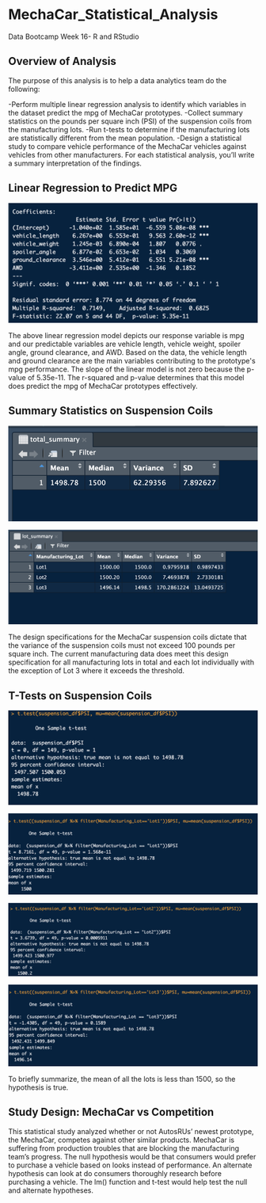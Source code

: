 # MechaCar_Statistical_Analysis

Data Bootcamp Week 16- R and RStudio

## Overview of Analysis
The purpose of this analysis is to help a data analytics team do the following: 

-Perform multiple linear regression analysis to identify which variables in the dataset predict the mpg of MechaCar prototypes.
-Collect summary statistics on the pounds per square inch (PSI) of the suspension coils from the manufacturing lots.
-Run t-tests to determine if the manufacturing lots are statistically different from the mean population.
-Design a statistical study to compare vehicle performance of the MechaCar vehicles against vehicles from other manufacturers. For each statistical analysis, you’ll write a summary interpretation of the findings.

## Linear Regression to Predict MPG

![Image of Linear Regression](resources/linear_reg.png)

The above linear regression model depicts our response variable is mpg and our predictable variables are vehicle length, vehicle weight, spoiler angle, ground clearance, and AWD. Based on the data, the vehicle length and ground clearance are the main variables contributing to the prototype's mpg performance. The slope of the linear model is not zero because the p-value of 5.35e-11. The r-squared and p-value determines that this model does predict the mpg of MechaCar prototypes effectively.


## Summary Statistics on Suspension Coils

![Image of Total Summary](resources/total_summary.png)

![Image of Lot Summary](resources/lot_summary.png)


The design specifications for the MechaCar suspension coils dictate that the variance of the suspension coils must not exceed 100 pounds per square inch. The current manufacturing data does meet this design specification for all manufacturing lots in total and each lot individually with the exception of Lot 3 where it exceeds the threshold. 

## T-Tests on Suspension Coils

![Image of All T-Tests](resources/ttest_all_lots.png)

![Image of T-Test 1](resources/ttest_lot1.png)

![Image of T-Test 2](resources/ttest_lot2.png)

![Image of T-Test 3](resources/ttest_lot3.png)

To briefly summarize, the mean of all the lots is less than 1500, so the hypothesis is true.

## Study Design: MechaCar vs Competition

This statistical study analyzed whether or not AutosRUs’ newest prototype, the MechaCar, competes against other similar products. MechaCar is suffering from production troubles that are blocking the manufacturing team’s progress. The null hypothesis would be that consumers would prefer to purchase a vehicle based on looks instead of performance. An alternate hypothesis can look at do consumers thoroughly research before purchasing a vehicle. The lm() function and t-test would help test the null and alternate hypotheses. 

